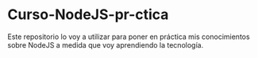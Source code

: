 # Curso-NodeJS-pr-ctica
Este repositorio lo voy a utilizar para poner en práctica mis conocimientos sobre NodeJS a medida que voy aprendiendo la tecnología.

